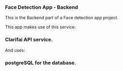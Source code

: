 ### Face Detection App - Backend

This is the Backend part of a Face detection app project.

This app makes use of this service:

### Clarifai API service.

And uses:

### postgreSQL for the database.